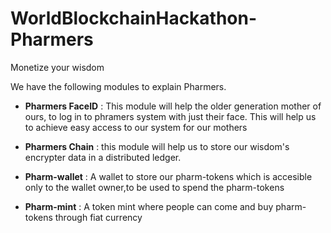 # WorldBlockchainHackathon-Pharmers
Monetize your wisdom

We have the following modules to explain Pharmers.

- **Pharmers FaceID** : This module will help the older generation mother of ours, to log in to phramers system with just their face. This will help us to achieve easy access to our system for our mothers 

- **Pharmers Chain** : this module will help us to store our wisdom's encrypter data in a distributed ledger.

- **Pharm-wallet** : A wallet to store our pharm-tokens which is accesible only to the wallet owner,to be used to spend the pharm-tokens

- **Pharm-mint** : A token mint where people can come and buy pharm-tokens through fiat currency
